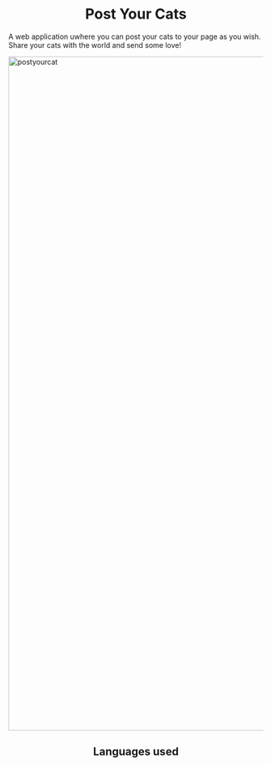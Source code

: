<h1 align="center"> Post Your Cats</h1>

<p>
  A web application uwhere you can post your cats to your page as you wish. Share your cats with the world and send some love!
</p>

<img width="1332" alt="postyourcat" src="https://user-images.githubusercontent.com/102041426/171781423-351b57dd-f2fb-4b88-8d78-3295b4715855.png">

<h2 align="center"> Languages used</h2>
